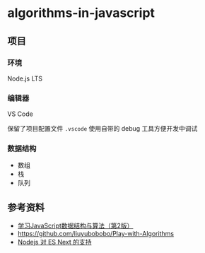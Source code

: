 # algorithms-in-javascript

## 项目

### 环境

Node.js LTS

### 编辑器

VS Code

保留了项目配置文件 `.vscode` 使用自带的 debug 工具方便开发中调试

### 数据结构

- 数组
- 栈
- 队列

## 参考资料

- [学习JavaScript数据结构与算法（第2版）](https://book.douban.com/subject/27129352/)
- https://github.com/liuyubobobo/Play-with-Algorithms
- [Nodejs 对 ES Next 的支持](https://node.green/)
